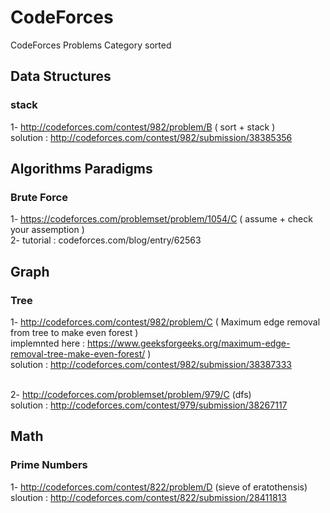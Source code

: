 # CodeForces
CodeForces Problems Category sorted

## Data Structures

### stack
1- http://codeforces.com/contest/982/problem/B  ( sort + stack )<br>
solution : http://codeforces.com/contest/982/submission/38385356

## Algorithms Paradigms
### Brute Force
1- https://codeforces.com/problemset/problem/1054/C ( assume + check your assemption )<br>
2- tutorial : codeforces.com/blog/entry/62563<br>

## Graph

### Tree 
1- http://codeforces.com/contest/982/problem/C ( Maximum edge removal from tree to make even forest ) <br> 
implemnted here : https://www.geeksforgeeks.org/maximum-edge-removal-tree-make-even-forest/ )<br>
solution : http://codeforces.com/contest/982/submission/38387333 <br><br>

2- http://codeforces.com/problemset/problem/979/C (dfs) <br>
solution : http://codeforces.com/contest/979/submission/38267117 <br>

## Math

### Prime Numbers
1- http://codeforces.com/contest/822/problem/D (sieve of eratothensis) <br>
sloution : http://codeforces.com/contest/822/submission/28411813

